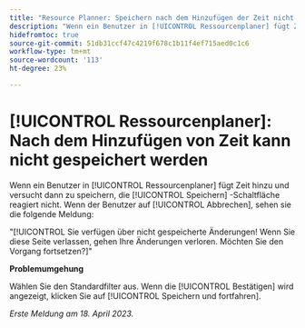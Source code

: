 ```yaml
---
title: "Resource Planner: Speichern nach dem Hinzufügen der Zeit nicht möglich"
description: "Wenn ein Benutzer in [!UICONTROL Ressourcenplaner] fügt Zeit hinzu und versucht dann zu speichern, die [!UICONTROL Speichern] -Schaltfläche reagiert nicht. Wenn der Benutzer auf [!UICONTROL Abbrechen], sehen sie eine Meldung über nicht gespeicherte Änderungen."
hidefromtoc: true
source-git-commit: 51db31ccf47c4219f678c1b11f4ef715aed0c1c6
workflow-type: tm+mt
source-wordcount: '113'
ht-degree: 23%

---
```



# [!UICONTROL Ressourcenplaner]: Nach dem Hinzufügen von Zeit kann nicht gespeichert werden

Wenn ein Benutzer in [!UICONTROL Ressourcenplaner] fügt Zeit hinzu und versucht dann zu speichern, die [!UICONTROL Speichern] -Schaltfläche reagiert nicht. Wenn der Benutzer auf [!UICONTROL Abbrechen], sehen sie die folgende Meldung:

&quot;[!UICONTROL Sie verfügen über nicht gespeicherte Änderungen! Wenn Sie diese Seite verlassen, gehen Ihre Änderungen verloren. Möchten Sie den Vorgang fortsetzen?]&quot;

**Problemumgehung**

Wählen Sie den Standardfilter aus. Wenn die [!UICONTROL Bestätigen] wird angezeigt, klicken Sie auf [!UICONTROL Speichern und fortfahren].

_Erste Meldung am 18. April 2023._

